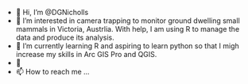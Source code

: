 - 👋 Hi, I’m @DGNicholls
- 👀 I’m interested in camera trapping to monitor ground dwelling small mammals in Victoria, Austrlia. With help, I am using R to manage the data and produce its analysis.
- 🌱 I’m currently learning R and aspiring to learn python so that I migh increase my skills in Arc GIS Pro and QGIS.
- 💞️ 
- 📫 How to reach me ...

<!---
DGNicholls/DGNicholls is a ✨ special ✨ repository because its `README.md` (this file) appears on your GitHub profile.
You can click the Preview link to take a look at your changes.
--->
